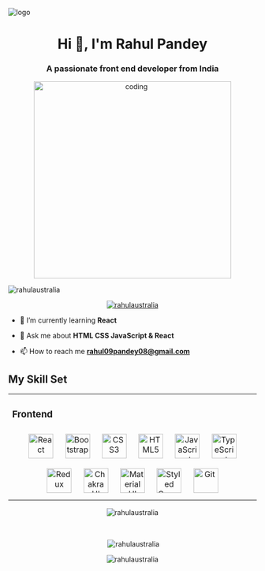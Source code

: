 ![logo](https://camo.githubusercontent.com/ba9f3bd30647e352a3f5e1e45eb45c6ec7bad6155cd16aaedf4a426738da0ca5/68747470733a2f2f696e646f616e616c79746963612e636f6d2f7374617469632f696d616765732f62616e6e6572722e676966)
<h1 align="center">Hi 👋, I'm Rahul Pandey</h1>
<h3 align="center">A passionate front end developer from India</h3>

 <div margin="auto" align="center"> <img alt="coding" width="400" src="https://user-images.githubusercontent.com/55389276/140866485-8fb1c876-9a8f-4d6a-98dc-08c4981eaf70.gif">  </div>

<p align="left"> <img src="https://komarev.com/ghpvc/?username=rahulaustralia&label=Profile%20views&color=0e75b6&style=flat" alt="rahulaustralia" /> </p>

<p align="center"> <a href="https://github.com/ryo-ma/github-profile-trophy"><img src="https://github-profile-trophy.vercel.app/?username=rahulaustralia" alt="rahulaustralia" /></a> </p>

- 🌱 I’m currently learning **React**

- 💬 Ask me about **HTML CSS JavaScript & React**

- 📫 How to reach me **rahul09pandey08@gmail.com**


<!-- <p align="left">
<a href="https://www.linkedin.com/in/rahul-pandey-7731491a4/" target="blank"><img align="center" src="https://user-images.githubusercontent.com/106013673/215558466-1544d590-12aa-4618-8df2-df4af0d5da65.png" alt="https://www.linkedin.com/in/rahul-pandey-7731491a4/" height="30" width="40" /></a>
  <a href="https://www.linkedin.com/in/rahul-pandey-7731491a4/"> Rahul-Pandey-Linkdin </a>
  <br/>
  <br/>
  <a href="https://rahulaustralia.github.io" target="blank"><img align="center" src="https://encrypted-tbn0.gstatic.com/images?q=tbn:ANd9GcTpMv3MtbEfzGyDzWjYqFoKVcveG6AovL6gpg&usqp=CAU" alt="https://www.linkedin.com/in/rahul-pandey-7731491a4/" height="33" width="40" /></a>
  <a href="https://rahulaustralia.github.io"> Rahul-Pandey-Portfolio </a>
  
</p> -->

## My Skill Set  
<table><tr><td valign="top" width="100%">



### Frontend  
<div align="center">  
<a href="https://reactjs.org/" target="_blank"><img style="margin: 10px" src="https://profilinator.rishav.dev/skills-assets/react-original-wordmark.svg" alt="React" height="50" /></a>  
<a href="https://getbootstrap.com/docs/3.4/javascript/" target="_blank"><img style="margin: 10px" src="https://profilinator.rishav.dev/skills-assets/bootstrap-plain.svg" alt="Bootstrap" height="50" /></a>  
<a href="https://www.w3schools.com/css/" target="_blank"><img style="margin: 10px" src="https://profilinator.rishav.dev/skills-assets/css3-original-wordmark.svg" alt="CSS3" height="50" /></a>  
<a href="https://en.wikipedia.org/wiki/HTML5" target="_blank"><img style="margin: 10px" src="https://profilinator.rishav.dev/skills-assets/html5-original-wordmark.svg" alt="HTML5" height="50" /></a>  
<a href="https://www.javascript.com/" target="_blank"><img style="margin: 10px" src="https://profilinator.rishav.dev/skills-assets/javascript-original.svg" alt="JavaScript" height="50" /></a>  
<a href="https://www.typescriptlang.org/" target="_blank"><img style="margin: 10px" src="https://profilinator.rishav.dev/skills-assets/typescript-original.svg" alt="TypeScript" height="50" /></a>  
<a href="https://redux.js.org/" target="_blank"><img style="margin: 10px" src="https://profilinator.rishav.dev/skills-assets/redux-original.svg" alt="Redux" height="50" /></a>  
<a href="https://chakra-ui.com/" target="_blank"><img style="margin: 10px" src="https://profilinator.rishav.dev/skills-assets/chakraui.png" alt="Chakra UI" height="50" /></a>  
<a href="https://mui.com/" target="_blank"><img style="margin: 10px" src="https://profilinator.rishav.dev/skills-assets/mui.png" alt="Material UI" height="50" /></a>  
<a href="https://styled-components.com/" target="_blank"><img style="margin: 10px" src="https://profilinator.rishav.dev/skills-assets/styled-components.png" alt="Styled Components" height="50" /></a>  
  <a href="https://github.com/" target="_blank"><img style="margin: 10px" src="https://profilinator.rishav.dev/skills-assets/git-scm-icon.svg" alt="Git" height="50" /></a> 
</div>

<!-- </td><td valign="top" width="100%"> -->

  

<!-- ### Backend  
<div align="center">  
<a href="https://www.javascript.com/" target="_blank"><img style="margin: 10px" src="https://profilinator.rishav.dev/skills-assets/javascript-original.svg" alt="JavaScript" height="50" /></a>  
<a href="https://www.typescriptlang.org/" target="_blank"><img style="margin: 10px" src="https://profilinator.rishav.dev/skills-assets/typescript-original.svg" alt="TypeScript" height="50" /></a>  
<a href="https://nodejs.org/" target="_blank"><img style="margin: 10px" src="https://profilinator.rishav.dev/skills-assets/nodejs-original-wordmark.svg" alt="Node.js" height="50" /></a>  
 
<a href="https://redux.js.org/" target="_blank"><img style="margin: 10px" src="https://profilinator.rishav.dev/skills-assets/redux-original.svg" alt="Redux" height="50" /></a>  
<a href="https://www.gnu.org/software/bash/" target="_blank"><img style="margin: 10px" src="https://profilinator.rishav.dev/skills-assets/gnu_bash-icon.svg" alt="Bash" height="50" /></a>  
</div> -->

<!-- </td><td valign="top" width="33%"> -->



</td></tr></table>

 <div margin="auto" align="center">  <p><img align="center" src="https://github-readme-stats.vercel.app/api/top-langs?username=rahulaustralia&show_icons=true&locale=en&layout=compact" alt="rahulaustralia" /></p> </div>
<br>
<div margin="auto" align="center">  <p>&nbsp;<img align="center" src="https://github-readme-stats.vercel.app/api?username=rahulaustralia&show_icons=true&locale=en" alt="rahulaustralia" /></p> </div>

<div margin="auto" align="center">  <p align="center"><img align="center" src="https://github-readme-streak-stats.herokuapp.com/?user=rahulaustralia&" alt="rahulaustralia" /></p> </div>

